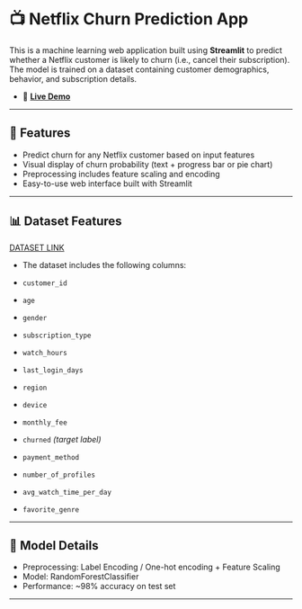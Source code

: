 # 📺 Netflix Churn Prediction App

This is a machine learning web application built using **Streamlit** to predict whether a Netflix customer is likely to churn (i.e., cancel their subscription). The model is trained on a dataset containing customer demographics, behavior, and subscription details.
- 🚀 **[Live Demo](https://irisappdeploy.streamlit.app/)** 
---

## 🚀 Features

- Predict churn for any Netflix customer based on input features
- Visual display of churn probability (text + progress bar or pie chart)
- Preprocessing includes feature scaling and encoding
- Easy-to-use web interface built with Streamlit

---

## 📊 Dataset Features
[DATASET LINK](http://kaggle.com/datasets/abdulwadood11220/netflix-customer-churn-dataset)

- The dataset includes the following columns:

- `customer_id`
- `age`
- `gender`
- `subscription_type`
- `watch_hours`
- `last_login_days`
- `region`
- `device`
- `monthly_fee`
- `churned` *(target label)*
- `payment_method`
- `number_of_profiles`
- `avg_watch_time_per_day`
- `favorite_genre`

---


## 🧠 Model Details

- Preprocessing: Label Encoding / One-hot encoding + Feature Scaling
- Model: RandomForestClassifier
- Performance: ~98% accuracy on test set

---

